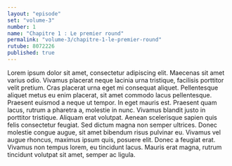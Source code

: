 ```yaml
---
layout: "episode"
set: "volume-3"
number: 1
name: "Chapitre 1 : Le premier round"
permalink: "volume-3/chapitre-1-le-premier-round"
rutube: 8072226
published: true
---
```

Lorem ipsum dolor sit amet, consectetur adipiscing elit. Maecenas sit amet varius odio. Vivamus placerat neque lacinia urna tristique, facilisis porttitor velit pretium. Cras placerat urna eget mi consequat aliquet. Pellentesque aliquet metus eu enim placerat, sit amet commodo lacus pellentesque. Praesent euismod a neque ut tempor. In eget mauris est. Praesent quam lacus, rutrum a pharetra a, molestie in nunc. Vivamus blandit justo in porttitor tristique. Aliquam erat volutpat. Aenean scelerisque sapien quis felis consectetur feugiat. Sed dictum magna non semper ultrices. Donec molestie congue augue, sit amet bibendum risus pulvinar eu. Vivamus vel augue rhoncus, maximus ipsum quis, posuere elit. Donec a feugiat erat. Vivamus non tempus lorem, eu tincidunt lacus. Mauris erat magna, rutrum tincidunt volutpat sit amet, semper ac ligula.
